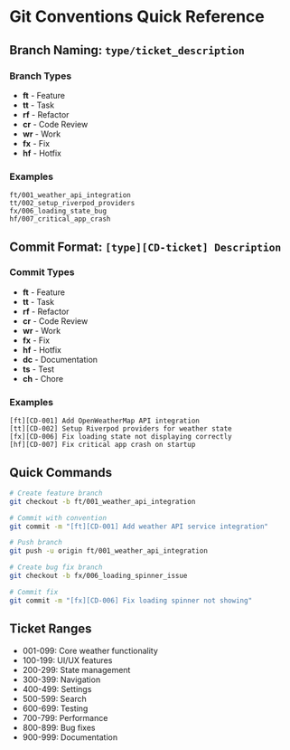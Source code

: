 # Git Conventions Quick Reference

## Branch Naming: `type/ticket_description`

### Branch Types

- **ft** - Feature
- **tt** - Task
- **rf** - Refactor
- **cr** - Code Review
- **wr** - Work
- **fx** - Fix
- **hf** - Hotfix

### Examples

```
ft/001_weather_api_integration
tt/002_setup_riverpod_providers
fx/006_loading_state_bug
hf/007_critical_app_crash
```

## Commit Format: `[type][CD-ticket] Description`

### Commit Types

- **ft** - Feature
- **tt** - Task
- **rf** - Refactor
- **cr** - Code Review
- **wr** - Work
- **fx** - Fix
- **hf** - Hotfix
- **dc** - Documentation
- **ts** - Test
- **ch** - Chore

### Examples

```
[ft][CD-001] Add OpenWeatherMap API integration
[tt][CD-002] Setup Riverpod providers for weather state
[fx][CD-006] Fix loading state not displaying correctly
[hf][CD-007] Fix critical app crash on startup
```

## Quick Commands

```bash
# Create feature branch
git checkout -b ft/001_weather_api_integration

# Commit with convention
git commit -m "[ft][CD-001] Add weather API service integration"

# Push branch
git push -u origin ft/001_weather_api_integration

# Create bug fix branch
git checkout -b fx/006_loading_spinner_issue

# Commit fix
git commit -m "[fx][CD-006] Fix loading spinner not showing"
```

## Ticket Ranges

- 001-099: Core weather functionality
- 100-199: UI/UX features
- 200-299: State management
- 300-399: Navigation
- 400-499: Settings
- 500-599: Search
- 600-699: Testing
- 700-799: Performance
- 800-899: Bug fixes
- 900-999: Documentation
